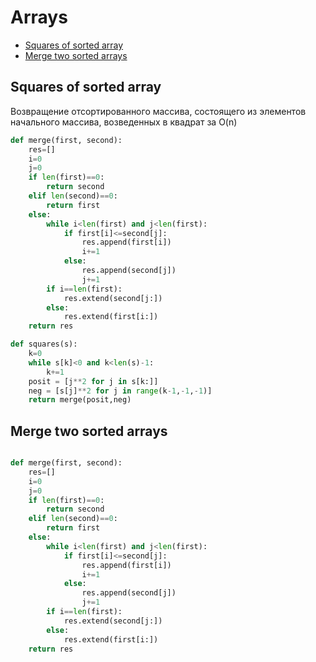 # Arrays

+ [Squares of sorted array](#squares-of-sorted-array)
+ [Merge two sorted arrays](#merge-two-sorted-arrays)

## Squares of sorted array

Возвращение отсортированного массива, состоящего из элементов начального массива, возведенных в квадрат за O(n)

```python
def merge(first, second):
    res=[]
    i=0
    j=0
    if len(first)==0:
        return second
    elif len(second)==0:
        return first
    else:
        while i<len(first) and j<len(first):
            if first[i]<=second[j]:
                res.append(first[i])
                i+=1
            else:
                res.append(second[j])
                j+=1
        if i==len(first):
            res.extend(second[j:])
        else:
            res.extend(first[i:])
    return res

def squares(s):
    k=0
    while s[k]<0 and k<len(s)-1:
        k+=1
    posit = [j**2 for j in s[k:]]
    neg = [s[j]**2 for j in range(k-1,-1,-1)]
    return merge(posit,neg)

```

## Merge two sorted arrays

```python 

def merge(first, second):
    res=[]
    i=0
    j=0
    if len(first)==0:
        return second
    elif len(second)==0:
        return first
    else:
        while i<len(first) and j<len(first):
            if first[i]<=second[j]:
                res.append(first[i])
                i+=1
            else:
                res.append(second[j])
                j+=1
        if i==len(first):
            res.extend(second[j:])
        else:
            res.extend(first[i:])
    return res

```
